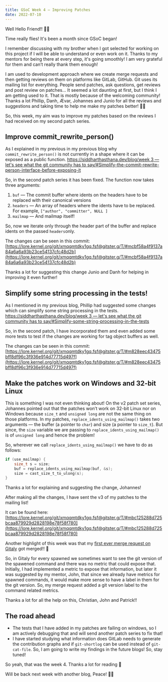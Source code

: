 ```yaml
---
title: GSoC Week 4 — Improving Patches
date: 2022-07-10
---
```


Well Hello Friend!! 👋🏻

Time really flies! It's been a month since GSoC began!

I remember discussing with my brother when I got selected for working on this project if I will be able to understand or even work on it. Thanks to my mentors for being there at every step, it's going smoothly! I am very grateful for them and can’t really thank them enough!

I am used to development approach where we create merge requests and then getting reviews on them on platforms like GitLab, GitHub. Git uses its mailing list for everything. People send patches, ask questions, get reviews and post review on patches… It seemed a lot daunting at first, but I think I am getting used to it. That is mostly because of the welcoming community! Thanks a lot Phillip, Danh, Ævar, Johannes and Junio for all the reviews and suggestions and taking time to help me make my patches better! 🙇🏻

So, this week, my aim was to improve my patches based on the reviews I had received on my second patch series.

## Improve commit_rewrite_person()

As I explained in my previous in my previous blog why `commit_rewrite_person()` is not currently in a shape where it can be exposed as a public function. [https://siddharthasthana.dev/blog/week 3 — let's see what the git community has to say/#Simplify-the-commit-rewrite-person-interface-before-exposing-it](https://siddharthasthana.dev/blog/week%203%20%E2%80%94%20let's%20see%20what%20the%20git%20community%20has%20to%20say/#Simplify-the-commit-rewrite-person-interface-before-exposing-it) 

So, in the second patch series it has been fixed. The function now takes three arguments:

1. `buf` — The commit buffer where idents on the headers have to be replaced with their canonical versions
2. `headers` — An array of headers where the idents have to be replaced. For example, `["author", "committer", NULL ]`
3. `mailmap` — And mailmap itself!

So, now we iterate only through the header part of the buffer and replace idents on the passed `headers`only.

The changes can be seen in this commit: [https://lore.kernel.org/git/xmqqmtdky1gq.fsf@gitster.g/T/#mcbf58a4f9137a84a6a6a93b23ce54137cfc48d2b](https://lore.kernel.org/git/xmqqmtdky1gq.fsf@gitster.g/T/#mcbf58a4f9137a84a6a6a93b23ce54137cfc48d2b) 

Thanks a lot for suggesting this change Junio and Danh for helping in improving it even further!

## **Simplify some string processing in the tests!**

As I mentioned in my previous blog, Phillip had suggested some changes which can simplify some string processing in the tests. [https://siddharthasthana.dev/blog/week 3 — let's see what the git community has to say/#Simplify-some-string-processing-in-the-tests](https://siddharthasthana.dev/blog/week%203%20%E2%80%94%20let's%20see%20what%20the%20git%20community%20has%20to%20say/#Simplify-some-string-processing-in-the-tests)

So, in the second patch, I have incorporated them and even added some more tests to test if the changes are working for tag object buffers as well.

The changes can be seen in this commit: [https://lore.kernel.org/git/xmqqmtdky1gq.fsf@gitster.g/T/#m828eec43475bff8df96c3f936e914d77715d497f](https://lore.kernel.org/git/xmqqmtdky1gq.fsf@gitster.g/T/#m828eec43475bff8df96c3f936e914d77715d497f) 

## Make the patches work on Windows and 32-bit Linux

This is something I was not even thinking about! On the v2 patch set series, Johannes pointed out that the patches won’t work on 32-bit Linux nor on Windows because `size_t` and `unsigned long` are not the same thing on those platforms. In my patches, `replace_idents_using_mailmap()` takes two arguments — the buffer (a pointer to `char`) and size (a pointer to `size_t`). But since, the `size` variable we are passing to `replace_idents_using_mailmap()` is of `unsigned long` and hence the problem!

So, wherever we call `replace_idents_using_mailmap()` we have to do as follows:

```c
if (use_mailmap) {
	size_t s = size;
	buf = replace_idents_using_mailmap(buf, &s);
	size = cast_size_t_to_ulong(s);
}
```

Thanks a lot for explaining and suggesting the change, Johannes!

After making all the changes, I have sent the v3 of my patches to the mailing list! 

It can be found here: [https://lore.kernel.org/git/xmqqmtdky1gq.fsf@gitster.g/T/#mbc125288d725bcaa879929d2828198e78f58f780](https://lore.kernel.org/git/xmqqmtdky1gq.fsf@gitster.g/T/#mbc125288d725bcaa879929d2828198e78f58f780) 

Another highlight of this week was that my [first ever merge request on Gitaly](https://gitlab.com/gitlab-org/gitaly/-/merge_requests/4460) got merged!! 🎉

So, in Gitaly for every spawned we sometimes want to see the git version of the spawened command and there was no metric that could expose that. Initially, I had implemented a metric to expose that information, but later it was suggested by my mentor, John, that since we already have metrics for spawned commands, it would make more sense to have a label in them for the git version. So, my merge request added a git version label to the command related metrics.

Thanks a lot for all the help on this, Christian, John and Patrick!! 

## The road ahead

- The tests that I have added in my patches are failing on windows, so I am actively debugging that and will send another patch series to fix that!
- I have started studying what information does GitLab needs to generate the contribution graphs and if `git-shortlog` can be used instead of `git-cat-file`. So, I am going to write my findings in the future blogs! So, stay tuned!

So yeah, that was the week 4. Thanks a lot for reading 🙂

Will be back next week with another blog, Peace! ✌🏻